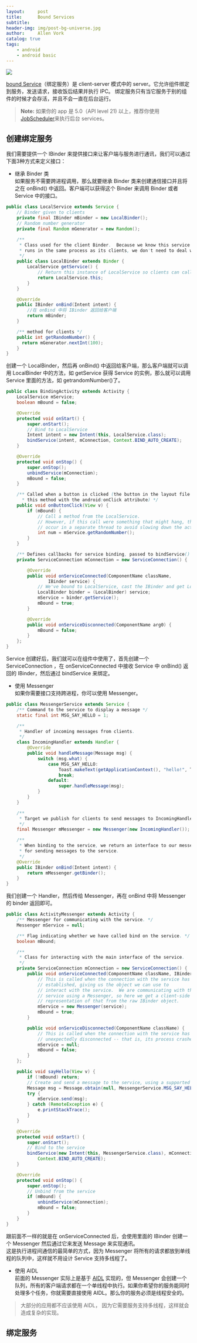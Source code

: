```yaml
---
layout:     post
title:      Bound Services
subtitle:   
header-img: img/post-bg-universe.jpg
author:     Allen Vork
catalog: true
tags:
    - android
    - android basic    
---
```

![]({{site.url}}/img/android/basic/service/service_lifecycle.png)    

[bound Service](https://developer.android.com/guide/components/bound-services.html)（绑定服务）是 client-server 模式中的 server。它允许组件绑定到服务，发送请求，接收饭后结果并执行 IPC。 绑定服务只有当它服务于别的组件的时候才会存活，并且不会一直在后台运行。        

> **Note:** 如果你的 app 是 5.0（API level 21) 以上，推荐你使用 [JobScheduler](https://developer.android.com/reference/android/app/job/JobScheduler.html)来执行后台 services。

## 创建绑定服务
我们需要提供一个 IBinder 来提供接口来让客户端与服务进行通讯，我们可以通过下面3种方式来定义接口：    
+ 继承 Binder 类    
如果服务不需要跨进程调用，那么就要继承 Binder 类来创建通信接口并且将之在 onBind() 中返回。客户端可以获得这个 Binder 来调用 Binder 或者 Service 中的接口。  
```java
public class LocalService extends Service {
    // Binder given to clients
    private final IBinder mBinder = new LocalBinder();
    // Random number generator
    private final Random mGenerator = new Random();

    /**
     * Class used for the client Binder.  Because we know this service always
     * runs in the same process as its clients, we don't need to deal with IPC.
     */
    public class LocalBinder extends Binder {
        LocalService getService() {
            // Return this instance of LocalService so clients can call public methods
            return LocalService.this;
        }
    }

    @Override
    public IBinder onBind(Intent intent) {
		//在 onBind 中将 IBinder 返回给客户端
        return mBinder;
    }

    /** method for clients */
    public int getRandomNumber() {
      return mGenerator.nextInt(100);
    }
}
```  
创建一个 LocalBinder，然后再 onBind() 中返回给客户端，那么客户端就可以调用 LocalBinder 中的方法，如 getService 获得 Service 的实例，那么就可以调用 Service 里面的方法，如 getrandomNumber()了。    
```java
public class BindingActivity extends Activity {
    LocalService mService;
    boolean mBound = false;

    @Override
    protected void onStart() {
        super.onStart();
        // Bind to LocalService
        Intent intent = new Intent(this, LocalService.class);
        bindService(intent, mConnection, Context.BIND_AUTO_CREATE);
    }

    @Override
    protected void onStop() {
        super.onStop();
        unbindService(mConnection);
        mBound = false;
    }

    /** Called when a button is clicked (the button in the layout file attaches to
      * this method with the android:onClick attribute) */
    public void onButtonClick(View v) {
        if (mBound) {
            // Call a method from the LocalService.
            // However, if this call were something that might hang, then this request should
            // occur in a separate thread to avoid slowing down the activity performance.
            int num = mService.getRandomNumber();
        }
    }

    /** Defines callbacks for service binding, passed to bindService() */
    private ServiceConnection mConnection = new ServiceConnection() {

        @Override
        public void onServiceConnected(ComponentName className,
                IBinder service) {
            // We've bound to LocalService, cast the IBinder and get LocalService instance
            LocalBinder binder = (LocalBinder) service;
            mService = binder.getService();
            mBound = true;
        }

        @Override
        public void onServiceDisconnected(ComponentName arg0) {
            mBound = false;
        }
    };
}
```
Service 创建好后，我们就可以在组件中使用了，首先创建一个 ServiceConnection ，在 onServiceConnected 中接收 Service 中 onBind() 返回的 IBinder，然后通过 bindService 来绑定。

+ 使用 Messenger     
如果你需要接口支持跨进程，你可以使用 Messenger。
```java
public class MessengerService extends Service {
    /** Command to the service to display a message */
    static final int MSG_SAY_HELLO = 1;

    /**
     * Handler of incoming messages from clients.
     */
    class IncomingHandler extends Handler {
        @Override
        public void handleMessage(Message msg) {
            switch (msg.what) {
                case MSG_SAY_HELLO:
                    Toast.makeText(getApplicationContext(), "hello!", Toast.LENGTH_SHORT).show();
                    break;
                default:
                    super.handleMessage(msg);
            }
        }
    }

    /**
     * Target we publish for clients to send messages to IncomingHandler.
     */
    final Messenger mMessenger = new Messenger(new IncomingHandler());

    /**
     * When binding to the service, we return an interface to our messenger
     * for sending messages to the service.
     */
    @Override
    public IBinder onBind(Intent intent) {
        return mMessenger.getBinder();
    }
}
```
我们创建一个 Handler，然后传给 Messenger，再在 onBind 中将 Messenger 的 binder 返回即可。
```java
public class ActivityMessenger extends Activity {
    /** Messenger for communicating with the service. */
    Messenger mService = null;

    /** Flag indicating whether we have called bind on the service. */
    boolean mBound;

    /**
     * Class for interacting with the main interface of the service.
     */
    private ServiceConnection mConnection = new ServiceConnection() {
        public void onServiceConnected(ComponentName className, IBinder service) {
            // This is called when the connection with the service has been
            // established, giving us the object we can use to
            // interact with the service.  We are communicating with the
            // service using a Messenger, so here we get a client-side
            // representation of that from the raw IBinder object.
            mService = new Messenger(service);
            mBound = true;
        }

        public void onServiceDisconnected(ComponentName className) {
            // This is called when the connection with the service has been
            // unexpectedly disconnected -- that is, its process crashed.
            mService = null;
            mBound = false;
        }
    };

    public void sayHello(View v) {
        if (!mBound) return;
        // Create and send a message to the service, using a supported 'what' value
        Message msg = Message.obtain(null, MessengerService.MSG_SAY_HELLO, 0, 0);
        try {
            mService.send(msg);
        } catch (RemoteException e) {
            e.printStackTrace();
        }
    }

    @Override
    protected void onStart() {
        super.onStart();
        // Bind to the service
        bindService(new Intent(this, MessengerService.class), mConnection,
            Context.BIND_AUTO_CREATE);
    }

    @Override
    protected void onStop() {
        super.onStop();
        // Unbind from the service
        if (mBound) {
            unbindService(mConnection);
            mBound = false;
        }
    }
}
```
跟前面不一样的就是在 onServiceConnected 后，会使用里面的 IBinder 创建一个 Messenger 然后通过它来发送 Message 来实现通讯。    
这是执行进程间通信的最简单的方式，因为 Messenger 将所有的请求都放到单线程的队列中，这样就不用设计 Service 支持多线程了。  

+ 使用 AIDL    
前面的 Messenger 实际上是基于 [AIDL](https://developer.android.com/guide/components/aidl.html) 实现的，但 Messenger 会创建一个队列，所有的客户端请求都在一个单线程中执行。如果你希望你的服务能同时处理多个任务，你就需要直接使用 AIDL。那么你的服务必须是线程安全的。    

> 大部分的应用都不应该使用 AIDL， 因为它需要服务支持多线程，这样就会造成复杂的实现。


## 绑定服务
